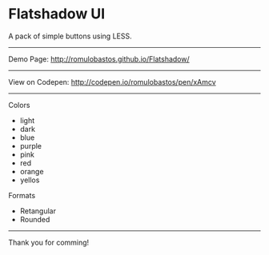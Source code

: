 Flatshadow UI
==================================================

A pack of simple buttons using LESS.

--------------------------------------------------
Demo Page:
http://romulobastos.github.io/Flatshadow/

--------------------------------------------------
View on Codepen:
http://codepen.io/romulobastos/pen/xAmcv


--------------------------------------------------
Colors
 - light
 - dark
 - blue
 - purple
 - pink
 - red
 - orange
 - yellos

Formats
 - Retangular
 - Rounded
    
--------------------------------------------------


Thank you for comming!